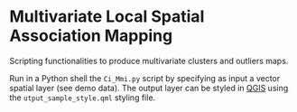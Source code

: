 # Multivariate Local Spatial Association Mapping

Scripting functionalities to produce multivariate clusters and outliers maps.

Run in a Python shell the <code>Ci_Mmi.py</code>	script by specifying as input a vector spatial layer (see demo data). The output layer can be styled in [QGIS](https://www.qgis.org) using the <code>utput_sample_style.qml</code> styling file.
